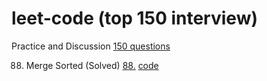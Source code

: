 # leet-code (top 150 interview)
Practice and Discussion
[150 questions](https://leetcode.com/studyplan/top-interview-150/)

88. Merge Sorted (Solved)
  [88.](https://leetcode.com/problems/merge-sorted-array/description/?envType=study-plan-v2&envId=top-interview-150)
  [code](https://github.com/sungmin-woo-devops/leet-code/blob/main/88.Merge%20Sorted)


